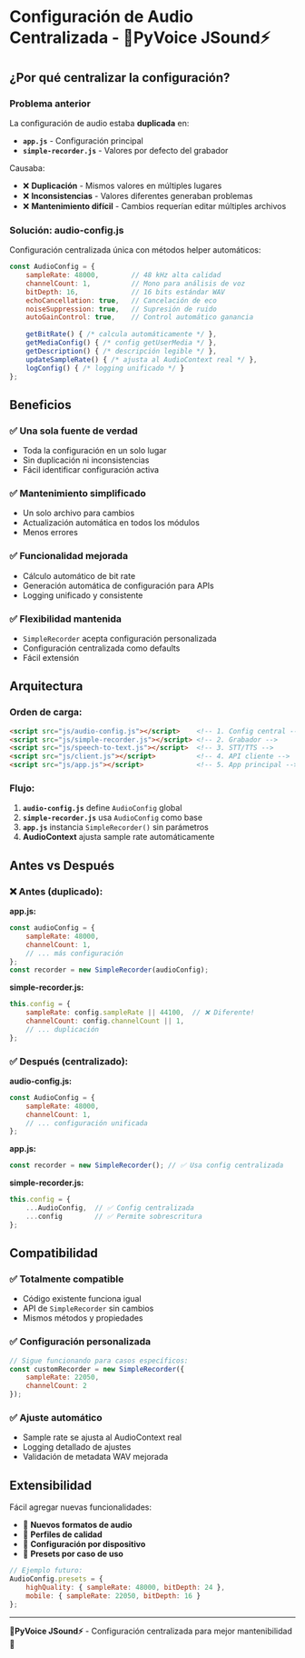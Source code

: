 # Configuración de Audio Centralizada - 🐍PyVoice JSound⚡

## ¿Por qué centralizar la configuración?

### Problema anterior
La configuración de audio estaba **duplicada** en:
- **`app.js`** - Configuración principal 
- **`simple-recorder.js`** - Valores por defecto del grabador

Causaba:
- ❌ **Duplicación** - Mismos valores en múltiples lugares
- ❌ **Inconsistencias** - Valores diferentes generaban problemas
- ❌ **Mantenimiento difícil** - Cambios requerían editar múltiples archivos

### Solución: audio-config.js
Configuración centralizada única con métodos helper automáticos:

```javascript
const AudioConfig = {
    sampleRate: 48000,        // 48 kHz alta calidad
    channelCount: 1,          // Mono para análisis de voz
    bitDepth: 16,             // 16 bits estándar WAV
    echoCancellation: true,   // Cancelación de eco
    noiseSuppression: true,   // Supresión de ruido
    autoGainControl: true,    // Control automático ganancia
    
    getBitRate() { /* calcula automáticamente */ },
    getMediaConfig() { /* config getUserMedia */ },
    getDescription() { /* descripción legible */ },
    updateSampleRate() { /* ajusta al AudioContext real */ },
    logConfig() { /* logging unificado */ }
};
```

## Beneficios

### ✅ **Una sola fuente de verdad**
- Toda la configuración en un solo lugar
- Sin duplicación ni inconsistencias
- Fácil identificar configuración activa

### ✅ **Mantenimiento simplificado**
- Un solo archivo para cambios
- Actualización automática en todos los módulos
- Menos errores

### ✅ **Funcionalidad mejorada**
- Cálculo automático de bit rate
- Generación automática de configuración para APIs
- Logging unificado y consistente

### ✅ **Flexibilidad mantenida**
- `SimpleRecorder` acepta configuración personalizada
- Configuración centralizada como defaults
- Fácil extensión

## Arquitectura

### Orden de carga:
```html
<script src="js/audio-config.js"></script>    <!-- 1. Config central -->
<script src="js/simple-recorder.js"></script> <!-- 2. Grabador -->
<script src="js/speech-to-text.js"></script>  <!-- 3. STT/TTS -->
<script src="js/client.js"></script>          <!-- 4. API cliente -->
<script src="js/app.js"></script>             <!-- 5. App principal -->
```

### Flujo:
1. **`audio-config.js`** define `AudioConfig` global
2. **`simple-recorder.js`** usa `AudioConfig` como base
3. **`app.js`** instancia `SimpleRecorder()` sin parámetros
4. **AudioContext** ajusta sample rate automáticamente

## Antes vs Después

### ❌ Antes (duplicado):
**app.js:**
```javascript
const audioConfig = {
    sampleRate: 48000,
    channelCount: 1,
    // ... más configuración
};
const recorder = new SimpleRecorder(audioConfig);
```

**simple-recorder.js:**
```javascript
this.config = {
    sampleRate: config.sampleRate || 44100,  // ❌ Diferente!
    channelCount: config.channelCount || 1,
    // ... duplicación
};
```

### ✅ Después (centralizado):
**audio-config.js:**
```javascript
const AudioConfig = {
    sampleRate: 48000,
    channelCount: 1,
    // ... configuración unificada
};
```

**app.js:**
```javascript
const recorder = new SimpleRecorder(); // ✅ Usa config centralizada
```

**simple-recorder.js:**
```javascript
this.config = {
    ...AudioConfig,  // ✅ Config centralizada
    ...config        // ✅ Permite sobrescritura
};
```

## Compatibilidad

### ✅ **Totalmente compatible**
- Código existente funciona igual
- API de `SimpleRecorder` sin cambios
- Mismos métodos y propiedades

### ✅ **Configuración personalizada**
```javascript
// Sigue funcionando para casos específicos:
const customRecorder = new SimpleRecorder({
    sampleRate: 22050,
    channelCount: 2
});
```

### ✅ **Ajuste automático**
- Sample rate se ajusta al AudioContext real
- Logging detallado de ajustes
- Validación de metadata WAV mejorada

## Extensibilidad

Fácil agregar nuevas funcionalidades:
- 🔧 **Nuevos formatos de audio**
- 🔧 **Perfiles de calidad**  
- 🔧 **Configuración por dispositivo**
- 🔧 **Presets por caso de uso**

```javascript
// Ejemplo futuro:
AudioConfig.presets = {
    highQuality: { sampleRate: 48000, bitDepth: 24 },
    mobile: { sampleRate: 22050, bitDepth: 16 }
};
```

---

**🐍PyVoice JSound⚡** - Configuración centralizada para mejor mantenibilidad 🎯
